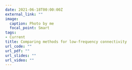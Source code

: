 ```yaml
---
date: 2021-06-18T00:00:00Z
external_link: ""
image:
  caption: Photo by me
  focal_point: Smart
tags:
- Current
title: Comparing methods for low-frequency connectivity
url_code: ""
url_pdf: ""
url_slides: ""
url_video: ""
---
```


